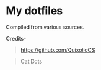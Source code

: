 # My dotfiles

Compiled from various sources. 

Credits-
> https://github.com/QuixoticCS

> Cat Dots

